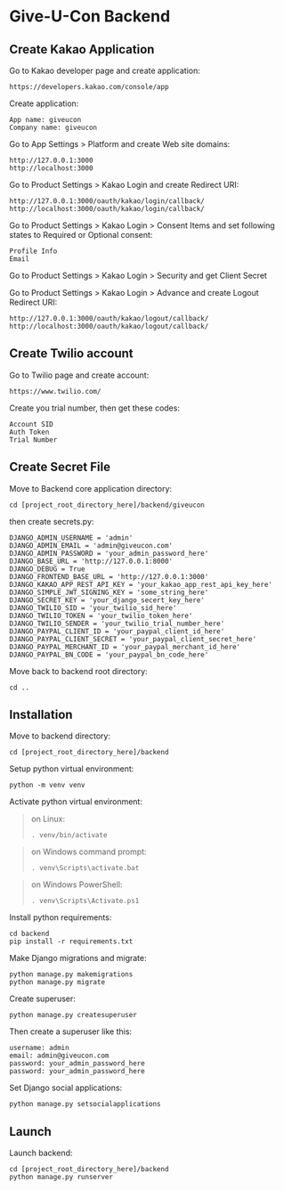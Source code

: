 # Give-U-Con Backend


## Create Kakao Application

Go to Kakao developer page and create application:
```
https://developers.kakao.com/console/app
```

Create application:
```
App name: giveucon
Company name: giveucon
```

Go to App Settings > Platform and create Web site domains:

```
http://127.0.0.1:3000
http://localhost:3000
```

Go to Product Settings > Kakao Login and create Redirect URI:

```
http://127.0.0.1:3000/oauth/kakao/login/callback/
http://localhost:3000/oauth/kakao/login/callback/
```

Go to Product Settings > Kakao Login > Consent Items and set following states to Required or Optional consent:

```
Profile Info
Email
```

Go to Product Settings > Kakao Login > Security and get Client Secret

Go to Product Settings > Kakao Login > Advance and create Logout Redirect URI:

```
http://127.0.0.1:3000/oauth/kakao/logout/callback/
http://localhost:3000/oauth/kakao/logout/callback/
```


## Create Twilio account

Go to Twilio page and create account:
```
https://www.twilio.com/
```

Create you trial number, then get these codes:
```
Account SID
Auth Token
Trial Number
```



## Create Secret File

Move to Backend core application directory:

```
cd [project_root_directory_here]/backend/giveucon
```

then create secrets.py:

```
DJANGO_ADMIN_USERNAME = 'admin'
DJANGO_ADMIN_EMAIL = 'admin@giveucon.com'
DJANGO_ADMIN_PASSWORD = 'your_admin_password_here'
DJANGO_BASE_URL = 'http://127.0.0.1:8000'
DJANGO_DEBUG = True
DJANGO_FRONTEND_BASE_URL = 'http://127.0.0.1:3000'
DJANGO_KAKAO_APP_REST_API_KEY = 'your_kakao_app_rest_api_key_here'
DJANGO_SIMPLE_JWT_SIGNING_KEY = 'some_string_here'
DJANGO_SECRET_KEY = 'your_django_secert_key_here'
DJANGO_TWILIO_SID = 'your_twilio_sid_here'
DJANGO_TWILIO_TOKEN = 'your_twilio_token_here'
DJANGO_TWILIO_SENDER = 'your_twilio_trial_number_here'
DJANGO_PAYPAL_CLIENT_ID = 'your_paypal_client_id_here'
DJANGO_PAYPAL_CLIENT_SECRET = 'your_paypal_client_secret_here'
DJANGO_PAYPAL_MERCHANT_ID = 'your_paypal_merchant_id_here'
DJANGO_PAYPAL_BN_CODE = 'your_paypal_bn_code_here'

```

Move back to backend root directory:

```
cd ..
```


## Installation

Move to backend directory:

```
cd [project_root_directory_here]/backend
```

Setup python virtual environment:

```
python -m venv venv
```

Activate python virtual environment:

> on Linux: 
> ```
> . venv/bin/activate
> ```

> on Windows command prompt: 
> ```
> . venv\Scripts\activate.bat
> ```

> on Windows PowerShell:
> ```
> . venv\Scripts\Activate.ps1
> ```

Install python requirements:

```
cd backend
pip install -r requirements.txt
```

Make Django migrations and migrate:

```
python manage.py makemigrations
python manage.py migrate
```

Create superuser:

```
python manage.py createsuperuser
```

Then create a superuser like this:

```
username: admin
email: admin@giveucon.com
password: your_admin_password_here
password: your_admin_password_here
```

Set Django social applications:

```
python manage.py setsocialapplications
```

## Launch

Launch backend:

```
cd [project_root_directory_here]/backend
python manage.py runserver
```
